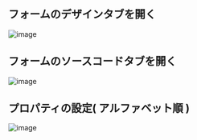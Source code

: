 ## フォームのデザインタブを開く
![image](https://user-images.githubusercontent.com/1501327/132444601-f1a81aac-f689-4569-ae79-9b942475f734.png)
  
  
## フォームのソースコードタブを開く
![image](https://user-images.githubusercontent.com/1501327/132444949-214cb406-e387-4638-86f6-39e127631f33.png)
  
  

## プロパティの設定( アルファベット順 )
![image](https://user-images.githubusercontent.com/1501327/132445121-543b122a-72b3-4915-9e94-b20d5ac52f8e.png)

